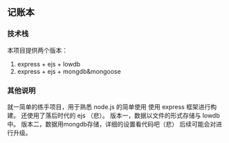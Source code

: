 ## 记账本
### 技术栈
本项目提供两个版本：
1. express + ejs + lowdb
2. express + ejs + mongdb&mongoose
### 其他说明
就一简单的练手项目，用于熟悉 node.js 的简单使用
使用 express 框架进行构建。
还使用了落后时代的 ejs （悲）。
版本一，数据以文件的形式存储与 lowdb 中。
版本二，数据用mongdb存储，详细的设置看代码吧（悲）
后续可能会对进行升级。
